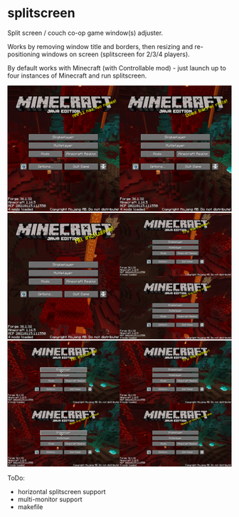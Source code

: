 # splitscreen

Split screen / couch co-op game window(s) adjuster.

Works by removing window title and borders, then resizing and re-positioning windows on screen (splitscreen for 2/3/4 players).

By default works with Minecraft (with Controllable mod) - just launch up to four instances of Minecraft and run splitscreen.

![plot](./minecraft-2-players.png)
![plot](./minecraft-3-players.png)
![plot](./minecraft-4-players.png)

ToDo:
 - horizontal splitscreen support
 - multi-monitor support
 - makefile

